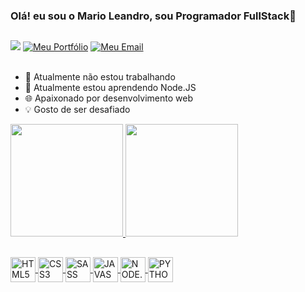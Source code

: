 ### Olá! eu sou o Mario Leandro, sou Programador FullStack👋
## 

<div>
  <a href="https://www.linkedin.com/in/dev-mariosilva/"><img src="https://img.shields.io/badge/LinkedIn-0077B5?style=for-the-badge&logo=linkedin&logoColor=white" /></a>
  <a href="https://mario-leandro.netlify.app/"><img alt="Meu Portfólio" src="https://img.shields.io/badge/Meu Portfólio-00C7B7?style=for-the-badge&logo=netlify&logoColor=white" /></a>
  <a href="mailto:marioleandro2004@gmail.com"><img alt="Meu Email" src="https://img.shields.io/badge/marioleandro2004@gmail.com-D14836?style=for-the-badge&logo=gmail&logoColor=white"/></a>
</div>

<br>

- 🔭 Atualmente não estou trabalhando
- 🌱 Atualmente estou aprendendo Node.JS
- 🌐 Apaixonado por desenvolvimento web
- 💡 Gosto de ser desafiado

<div>
   <a href="https://github.com/mario-leandro">
   <img height="180em" src="https://github-readme-stats.vercel.app/api?username=mario-leandro&show_icons=true&theme=radical&include_all_commits=true&count_private=true"/>
   <img height="180em" src="https://github-readme-stats.vercel.app/api/top-langs/?username=mario-leandro&layout=compact&langs_count=6&theme=radical"/>
</div>

## 

<div>
  <img align="center" width="40" height="40" alt="HTML5" src="https://cdn.jsdelivr.net/gh/devicons/devicon/icons/html5/html5-original.svg" />
  <img align="center" width="40" height="40" alt="CSS3" src="https://cdn.jsdelivr.net/gh/devicons/devicon/icons/css3/css3-original.svg" />
  <img align="center" width="40" height="40" alt="SASS" src="https://cdn.jsdelivr.net/gh/devicons/devicon/icons/sass/sass-original.svg" />
  <img align="center" width="40" height="40" alt="JAVASCRIPT" src="https://cdn.jsdelivr.net/gh/devicons/devicon/icons/javascript/javascript-original.svg" />
  <img align="center" width="40" height="40" alt="NODE.JS" src="https://cdn.jsdelivr.net/gh/devicons/devicon/icons/nodejs/nodejs-original.svg" />
  <img align="center" width="40" height="40" alt="PYTHON" src="https://cdn.jsdelivr.net/gh/devicons/devicon/icons/python/python-original.svg" />
</div> 
